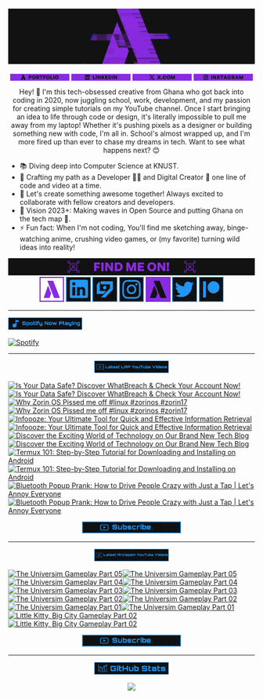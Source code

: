 <!-- Banner -->
<p align="center">
<img src="./images/banner/v3/github-banner.gif" alt="Llewellyn Paintsil Banner" title="Llewellyn Paintsil Banner" loading="eager" decoding="async" longdesc="I'm Llewellyn Adonteng Paintsil. A Christian, web developer, Content Creator, Gamer, Graphic Designer, and anime lover. This is just an improved version of my banner by the way. Hope to work with more people and improve my skills.">
</p>

<div align="center">

<!-- INTRO BADGES START -->
<p>
<!-- Portfolio -->
<a href="https://llewellyn-portfolio.vercel.app/" target="_blank">
<img src="./images/badge/v2/portfolio.png" align="center" width="24%" alt="Llewellyn's Portfolio Badge" title="Llewellyn's Portfolio" loading="eager" decoding="async" longdesc="A custom made badge that leads to the Portfolio of Llewellyn Adonteng Paintsil"></a> 
<!-- LinkedIn -->
<a href="https://www.linkedin.com/in/llewellynpaintsil/" target="_blank">
<img src="./images/badge/v2/linkedin.png" align="center" width="24%" alt="Llewellyn's LinkedIn Badge" title="Llewellyn's LinkedIn Profile" loading="eager" decoding="async" longdesc="A custom made badge that leads to the LinkedIn Profile of Llewellyn Adonteng Paintsil"></a>
<!-- X -->
<a href="https://x.com/LlewellynAdont1" target="_blank">
<img src="./images/badge/v2/x.png" align="center" width="24%" alt="Llewellyn's X Badge" title="Llewellyn's X" loading="eager" decoding="async" longdesc="A custom made badge that leads to the X account of Llewellyn Adonteng Paintsil"></a>
<!-- Instagram -->
<a href="https://www.instagram.com/llewellynpaint/" target="_blank">
<img src="./images/badge/v2/instagram.png" width="24%" align="center" alt="Llewellyn's Instagram Badge" title="Llewellyn's Instagram" loading="eager" decoding="async" longdesc="A custom made badge that leads to the instagram account of Llewellyn Adonteng Paintsil"></a>
</p>
<!-- INTRO BADGES END -->

<!-- BODY START -->
<p>
Hey! 👋 I'm this tech-obsessed creative from Ghana who got back into coding in 2020, now juggling school, work, development, and my passion for creating simple tutorials on my YouTube channel. Once I start bringing an idea to life through code or design, it's literally impossible to pull me away from my laptop! Whether it's pushing pixels as a designer or building something new with code, I'm all in. School's almost wrapped up, and I'm more fired up than ever to chase my dreams in tech. Want to see what happens next? 😊
</p>
</div>

<p>
<ul>
<li>📚 Diving deep into Computer Science at KNUST.</li>
<li>🌱 Crafting my path as a Developer 👨‍💻 and Digital Creator 🎥 one line of code and video at a time.</li>
<li>👯 Let's create something awesome together! Always excited to collaborate with fellow creators and developers.
</li>
<li>🥅 Vision 2023+: Making waves in Open Source and putting Ghana on the tech map 🌟.
</li>
<li>⚡ Fun fact: When I'm not coding, You'll find me sketching away, binge-watching anime, crushing video games, or (my favorite) turning wild ideas into reality!</li>
</ul>
</p>
<!-- BODY END -->

<p> </p>

<!-- SOCIAL MEDIA LINKS START -->
<div align="center">
<img src="./images/banner/v3/connect-small-banner.png" alt="connect with me" title="Connect with me" loading="eager" decoding="async"/>
</div>
<div align="center">
<a href="https://llewellyn-portfolio.vercel.app/" target="_blank">
<img src="./images/icons/v2/portfolio.png" width="10%" alt="Llewellyn Portfolio Icon" title="Llewellyn's Portfolio" loading="lazy" decoding="async" longdesc="A custom made icon that leads to the Portfolio of Llewellyn Adonteng Paintsil"/></a>
<a href="https://www.linkedin.com/in/llewellynpaintsil" target="_blank">
<img src="./images/icons/linkedin.png" width="10%" alt="Llewellyn Linkedin Profile Icon" title="Llewellyn's Linkedin Profile" loading="lazy" decoding="async" longdesc="A custom made icon that leads to the Linkedin of Llewellyn Adonteng Paintsil"/></a>
<a href="https://www.youtube.com/@lap-tutorials" target="_blank">
<img src="./images/icons/lap.png" width="10%" alt="LAP Youtube Channel Icon" title="LAP YouTube Channel" loading="lazy" decoding="async" longdesc="A custom made icon that leads to the LAP youtube Channel"/></a>
<a href="https://instagram.com/llewellynpaint?igshid=MzNINGNkZWQ4Mg==" target="_blank">
<img src="./images/icons/instagram.png" width="10%" alt="Llewellyn Instagram Icon" title="Llewellyn's Instagram" loading="lazy" decoding="async" longdesc="A custom made icon that leads to the Instagram account of Llewellyn Adonteng Paintsil"/></a>
<a href="https://www.youtube.com/@arclapain" target="_blank">
<img src="./images/icons/v2/arclapain.png" width="10%" alt="Arclapain YouTube Channel Icon" title="Arclapain YouTube Channel" loading="lazy" decoding="async" longdesc="A custom made icon that leads to the Channel of Arclapain"/></a>
<a href="https://twitter.com/LlewellynAdont1" target="_blank">
<img src="./images/icons/twitter.png" width="10%" alt="Llewellyn Twitter Icon" title="Llewellyn's Twitter Account" loading="lazy" decoding="async" longdesc="A custom made icon that leads to the Twitter of Llewellyn Adonteng Paintsil"/></a>
<a href="https://www.patreon.com/LPTeach" target="_blank">
<img src="./images/icons/patreon.png" width="10%" alt="Llewellyn Patreon Icon" title="Llewellyn's Patreon" loading="lazy" decoding="async" longdesc="A custom made icon that leads to the Patreon of Llewellyn Adonteng Paintsil"/></a>
</div>
<!-- SOCIAL MEDIA LINKS END -->

---

<!-- Spotify now playing start -->
<div>
<img src="./images/badge/spotify-now-play.png"  width="30%" alt="spotify now playing" title="Spotify Now Playing" loading="eager" decoding="async"/>
</div>
<div>

[![Spotify](https://spotify-now-playing-two-nu.vercel.app/api/spotify)](https://open.spotify.com/user/31oqgy33mbfmztovhp2eguowwti4)

</div>
<!-- Spotify now playing end -->

---

<div align="center">
<img src="./images/badge/latest-lap-youtube-videos.png"  width="30%" alt="lap youtube videos" title="LAP - Tutorials YouTube Video" loading="eager" decoding="async" />
</div>
<div>

<!-- BEGIN LAP-TUTORIALS-YOUTUBE-CARDS -->

[![Is Your Data Safe? Discover WhatBreach & Check Your Account Now!](https://ytcards.demolab.com/?id=ZoNFMGK428E&title=Is+Your+Data+Safe%3F+Discover+WhatBreach+%26+Check+Your+Account+Now%21&lang=en&timestamp=1707433233&background_color=%23101010&title_color=%23FBFBFD&stats_color=%232196f3&max_title_lines=1&width=250&border_radius=5 "Is Your Data Safe? Discover WhatBreach & Check Your Account Now!")](https://www.youtube.com/watch?v=ZoNFMGK428E#gh-dark-mode-only)[![Is Your Data Safe? Discover WhatBreach & Check Your Account Now!](https://ytcards.demolab.com/?id=ZoNFMGK428E&title=Is+Your+Data+Safe%3F+Discover+WhatBreach+%26+Check+Your+Account+Now%21&lang=en&timestamp=1707433233&background_color=%23101010&title_color=%23FBFBFD&stats_color=%232196f3&max_title_lines=1&width=250&border_radius=5 "Is Your Data Safe? Discover WhatBreach & Check Your Account Now!")](https://www.youtube.com/watch?v=ZoNFMGK428E#gh-light-mode-only)
[![Why Zorin OS Pissed me off  #linux #zorinos #zorin17](https://ytcards.demolab.com/?id=qDcBqb78xvQ&title=Why+Zorin+OS+Pissed+me+off++%23linux+%23zorinos+%23zorin17&lang=en&timestamp=1707343231&background_color=%23101010&title_color=%23FBFBFD&stats_color=%232196f3&max_title_lines=1&width=250&border_radius=5 "Why Zorin OS Pissed me off  #linux #zorinos #zorin17")](https://www.youtube.com/watch?v=qDcBqb78xvQ#gh-dark-mode-only)[![Why Zorin OS Pissed me off  #linux #zorinos #zorin17](https://ytcards.demolab.com/?id=qDcBqb78xvQ&title=Why+Zorin+OS+Pissed+me+off++%23linux+%23zorinos+%23zorin17&lang=en&timestamp=1707343231&background_color=%23101010&title_color=%23FBFBFD&stats_color=%232196f3&max_title_lines=1&width=250&border_radius=5 "Why Zorin OS Pissed me off  #linux #zorinos #zorin17")](https://www.youtube.com/watch?v=qDcBqb78xvQ#gh-light-mode-only)
[![Infoooze: Your Ultimate Tool for Quick and Effective Information Retrieval](https://ytcards.demolab.com/?id=JL81n1qtIeo&title=Infoooze%3A+Your+Ultimate+Tool+for+Quick+and+Effective+Information+Retrieval&lang=en&timestamp=1704409211&background_color=%23101010&title_color=%23FBFBFD&stats_color=%232196f3&max_title_lines=1&width=250&border_radius=5 "Infoooze: Your Ultimate Tool for Quick and Effective Information Retrieval")](https://www.youtube.com/watch?v=JL81n1qtIeo#gh-dark-mode-only)[![Infoooze: Your Ultimate Tool for Quick and Effective Information Retrieval](https://ytcards.demolab.com/?id=JL81n1qtIeo&title=Infoooze%3A+Your+Ultimate+Tool+for+Quick+and+Effective+Information+Retrieval&lang=en&timestamp=1704409211&background_color=%23101010&title_color=%23FBFBFD&stats_color=%232196f3&max_title_lines=1&width=250&border_radius=5 "Infoooze: Your Ultimate Tool for Quick and Effective Information Retrieval")](https://www.youtube.com/watch?v=JL81n1qtIeo#gh-light-mode-only)
[![Discover the Exciting World of Technology on Our Brand New Tech Blog](https://ytcards.demolab.com/?id=zB1JIRTaq4U&title=Discover+the+Exciting+World+of+Technology+on+Our+Brand+New+Tech+Blog&lang=en&timestamp=1703074340&background_color=%23101010&title_color=%23FBFBFD&stats_color=%232196f3&max_title_lines=1&width=250&border_radius=5 "Discover the Exciting World of Technology on Our Brand New Tech Blog")](https://www.youtube.com/watch?v=zB1JIRTaq4U#gh-dark-mode-only)[![Discover the Exciting World of Technology on Our Brand New Tech Blog](https://ytcards.demolab.com/?id=zB1JIRTaq4U&title=Discover+the+Exciting+World+of+Technology+on+Our+Brand+New+Tech+Blog&lang=en&timestamp=1703074340&background_color=%23101010&title_color=%23FBFBFD&stats_color=%232196f3&max_title_lines=1&width=250&border_radius=5 "Discover the Exciting World of Technology on Our Brand New Tech Blog")](https://www.youtube.com/watch?v=zB1JIRTaq4U#gh-light-mode-only)
[![Termux 101: Step-by-Step Tutorial for Downloading and Installing on Android](https://ytcards.demolab.com/?id=IeK7rAB0BUk&title=Termux+101%3A+Step-by-Step+Tutorial+for+Downloading+and+Installing+on+Android&lang=en&timestamp=1701990017&background_color=%23101010&title_color=%23FBFBFD&stats_color=%232196f3&max_title_lines=1&width=250&border_radius=5 "Termux 101: Step-by-Step Tutorial for Downloading and Installing on Android")](https://www.youtube.com/watch?v=IeK7rAB0BUk#gh-dark-mode-only)[![Termux 101: Step-by-Step Tutorial for Downloading and Installing on Android](https://ytcards.demolab.com/?id=IeK7rAB0BUk&title=Termux+101%3A+Step-by-Step+Tutorial+for+Downloading+and+Installing+on+Android&lang=en&timestamp=1701990017&background_color=%23101010&title_color=%23FBFBFD&stats_color=%232196f3&max_title_lines=1&width=250&border_radius=5 "Termux 101: Step-by-Step Tutorial for Downloading and Installing on Android")](https://www.youtube.com/watch?v=IeK7rAB0BUk#gh-light-mode-only)
[![Bluetooth Popup Prank: How to Drive People Crazy with Just a Tap | Let's Annoy Everyone](https://ytcards.demolab.com/?id=cc6MHG3TaAw&title=Bluetooth+Popup+Prank%3A+How+to+Drive+People+Crazy+with+Just+a+Tap+%7C+Let%27s+Annoy+Everyone&lang=en&timestamp=1701385234&background_color=%23101010&title_color=%23FBFBFD&stats_color=%232196f3&max_title_lines=1&width=250&border_radius=5 "Bluetooth Popup Prank: How to Drive People Crazy with Just a Tap | Let's Annoy Everyone")](https://www.youtube.com/watch?v=cc6MHG3TaAw#gh-dark-mode-only)[![Bluetooth Popup Prank: How to Drive People Crazy with Just a Tap | Let's Annoy Everyone](https://ytcards.demolab.com/?id=cc6MHG3TaAw&title=Bluetooth+Popup+Prank%3A+How+to+Drive+People+Crazy+with+Just+a+Tap+%7C+Let%27s+Annoy+Everyone&lang=en&timestamp=1701385234&background_color=%23101010&title_color=%23FBFBFD&stats_color=%232196f3&max_title_lines=1&width=250&border_radius=5 "Bluetooth Popup Prank: How to Drive People Crazy with Just a Tap | Let's Annoy Everyone")](https://www.youtube.com/watch?v=cc6MHG3TaAw#gh-light-mode-only)

<!-- END LAP-TUTORIALS-YOUTUBE-CARDS -->

<div align="center">
<a href="https://www.youtube.com/@lap-tutorials">
<img src="./images/badge/subscribe.png" width="40%" alt="Subscribe button" title="Subscribe Button" loading="eager" decoding="async" longdesc="A custom made subscribe button"/></a>
</div>

---

<div align="center">
<img src="./images/badge/latest-arclapain-youtube-video.png"  width="30%" alt="arclapain youtube videos" title="Arclapain YouTube Videos" loading="eager" decoding="async" />
</div>
<div>

<!-- BEGIN ARCLAPAIN-YOUTUBE-CARDS -->

[![The Universim Gameplay Part 05](https://ytcards.demolab.com/?id=pvwQ1ES8Pr4&title=The+Universim+Gameplay+Part+05&lang=en&timestamp=1726185630&background_color=%23101010&title_color=%23FBFBFD&stats_color=%232196f3&max_title_lines=1&width=250&border_radius=5 "The Universim Gameplay Part 05")](https://www.youtube.com/watch?v=pvwQ1ES8Pr4#gh-dark-mode-only)[![The Universim Gameplay Part 05](https://ytcards.demolab.com/?id=pvwQ1ES8Pr4&title=The+Universim+Gameplay+Part+05&lang=en&timestamp=1726185630&background_color=%23101010&title_color=%23FBFBFD&stats_color=%232196f3&max_title_lines=1&width=250&border_radius=5 "The Universim Gameplay Part 05")](https://www.youtube.com/watch?v=pvwQ1ES8Pr4#gh-light-mode-only)
[![The Universim Gameplay Part 04](https://ytcards.demolab.com/?id=Rk3qPI6P7oc&title=The+Universim+Gameplay+Part+04&lang=en&timestamp=1726012814&background_color=%23101010&title_color=%23FBFBFD&stats_color=%232196f3&max_title_lines=1&width=250&border_radius=5 "The Universim Gameplay Part 04")](https://www.youtube.com/watch?v=Rk3qPI6P7oc#gh-dark-mode-only)[![The Universim Gameplay Part 04](https://ytcards.demolab.com/?id=Rk3qPI6P7oc&title=The+Universim+Gameplay+Part+04&lang=en&timestamp=1726012814&background_color=%23101010&title_color=%23FBFBFD&stats_color=%232196f3&max_title_lines=1&width=250&border_radius=5 "The Universim Gameplay Part 04")](https://www.youtube.com/watch?v=Rk3qPI6P7oc#gh-light-mode-only)
[![The Universim Gameplay Part 03](https://ytcards.demolab.com/?id=1xfy_ZzZ4qs&title=The+Universim+Gameplay+Part+03&lang=en&timestamp=1725840002&background_color=%23101010&title_color=%23FBFBFD&stats_color=%232196f3&max_title_lines=1&width=250&border_radius=5 "The Universim Gameplay Part 03")](https://www.youtube.com/watch?v=1xfy_ZzZ4qs#gh-dark-mode-only)[![The Universim Gameplay Part 03](https://ytcards.demolab.com/?id=1xfy_ZzZ4qs&title=The+Universim+Gameplay+Part+03&lang=en&timestamp=1725840002&background_color=%23101010&title_color=%23FBFBFD&stats_color=%232196f3&max_title_lines=1&width=250&border_radius=5 "The Universim Gameplay Part 03")](https://www.youtube.com/watch?v=1xfy_ZzZ4qs#gh-light-mode-only)
[![The Universim Gameplay Part 02](https://ytcards.demolab.com/?id=88KaPBU5G20&title=The+Universim+Gameplay+Part+02&lang=en&timestamp=1725580809&background_color=%23101010&title_color=%23FBFBFD&stats_color=%232196f3&max_title_lines=1&width=250&border_radius=5 "The Universim Gameplay Part 02")](https://www.youtube.com/watch?v=88KaPBU5G20#gh-dark-mode-only)[![The Universim Gameplay Part 02](https://ytcards.demolab.com/?id=88KaPBU5G20&title=The+Universim+Gameplay+Part+02&lang=en&timestamp=1725580809&background_color=%23101010&title_color=%23FBFBFD&stats_color=%232196f3&max_title_lines=1&width=250&border_radius=5 "The Universim Gameplay Part 02")](https://www.youtube.com/watch?v=88KaPBU5G20#gh-light-mode-only)
[![The Universim Gameplay Part 01](https://ytcards.demolab.com/?id=dogWcWEChhY&title=The+Universim+Gameplay+Part+01&lang=en&timestamp=1725408035&background_color=%23101010&title_color=%23FBFBFD&stats_color=%232196f3&max_title_lines=1&width=250&border_radius=5 "The Universim Gameplay Part 01")](https://www.youtube.com/watch?v=dogWcWEChhY#gh-dark-mode-only)[![The Universim Gameplay Part 01](https://ytcards.demolab.com/?id=dogWcWEChhY&title=The+Universim+Gameplay+Part+01&lang=en&timestamp=1725408035&background_color=%23101010&title_color=%23FBFBFD&stats_color=%232196f3&max_title_lines=1&width=250&border_radius=5 "The Universim Gameplay Part 01")](https://www.youtube.com/watch?v=dogWcWEChhY#gh-light-mode-only)
[![Little Kitty, Big City Gameplay Part 02](https://ytcards.demolab.com/?id=SovQpO-eWpg&title=Little+Kitty%2C+Big+City+Gameplay+Part+02&lang=en&timestamp=1725235217&background_color=%23101010&title_color=%23FBFBFD&stats_color=%232196f3&max_title_lines=1&width=250&border_radius=5 "Little Kitty, Big City Gameplay Part 02")](https://www.youtube.com/watch?v=SovQpO-eWpg#gh-dark-mode-only)[![Little Kitty, Big City Gameplay Part 02](https://ytcards.demolab.com/?id=SovQpO-eWpg&title=Little+Kitty%2C+Big+City+Gameplay+Part+02&lang=en&timestamp=1725235217&background_color=%23101010&title_color=%23FBFBFD&stats_color=%232196f3&max_title_lines=1&width=250&border_radius=5 "Little Kitty, Big City Gameplay Part 02")](https://www.youtube.com/watch?v=SovQpO-eWpg#gh-light-mode-only)

<!-- END ARCLAPAIN-YOUTUBE-CARDS -->

<div align="center">
<a href="https://www.youtube.com/@arclapain">
<img src="./images/badge/subscribe.png" width="40%" alt="Subscribe button" title="Subscribe Button" loading="eager" decoding="async" longdesc="A custom made subscribe button"/></a>
</div>

---

<div align="center">
<img src="./images/badge/github-stats.png"  width="30%" alt="github stats" title="GitHub Stats" loading="eager" decoding="async" />
</div>
<p align="center">
<img src="https://github-readme-stats-rho-rouge.vercel.app/api?username=Llewellyn500&show_icons=true&title_color=2196f3&bg_color=101010&text_color=fff&icon_color=2196f3&hide_border=true" />
</p>
